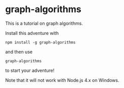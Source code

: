 # graph-algorithms

This is a tutorial on graph algorithms.

Install this adventure with

    npm install -g graph-algorithms

and then use

    graph-algorithms

to start your adventure!

Note that it will not work with Node.js 4.x on Windows. 